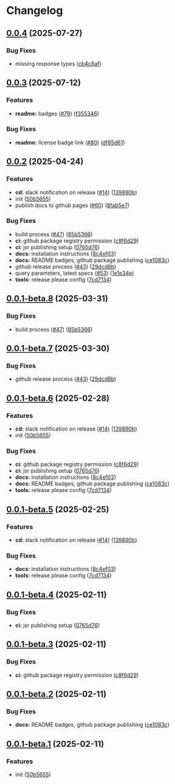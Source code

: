 # Changelog

## [0.0.4](https://github.com/sumup/sumup-ts/compare/v0.0.3...v0.0.4) (2025-07-27)


### Bug Fixes

* missing response types ([cb4c8af](https://github.com/sumup/sumup-ts/commit/cb4c8afd7c9b4da3bfd3fee5d7de23f1729c3165))

## [0.0.3](https://github.com/sumup/sumup-ts/compare/v0.0.2...v0.0.3) (2025-07-12)


### Features

* **readme:** badges ([#79](https://github.com/sumup/sumup-ts/issues/79)) ([f355346](https://github.com/sumup/sumup-ts/commit/f35534669384291d002b15a3e13378213f47d3b5))


### Bug Fixes

* **readme:** license badge link ([#80](https://github.com/sumup/sumup-ts/issues/80)) ([df85d61](https://github.com/sumup/sumup-ts/commit/df85d6164d02effd2572d9ba768115e04e096a06))

## [0.0.2](https://github.com/sumup/sumup-ts/compare/v0.0.1...v0.0.2) (2025-04-24)


### Features

* **cd:** slack notification on release ([#14](https://github.com/sumup/sumup-ts/issues/14)) ([139890b](https://github.com/sumup/sumup-ts/commit/139890b8b8351ede7bed9ce4268ff3836e3c07db))
* init ([50b5655](https://github.com/sumup/sumup-ts/commit/50b56556c3d3916cc27a11642f5d02b2bc24c470))
* publish docs to github pages ([#60](https://github.com/sumup/sumup-ts/issues/60)) ([8fab5e7](https://github.com/sumup/sumup-ts/commit/8fab5e75b50b956a0e6bac0d3e3ad1d63acef55c))


### Bug Fixes

* build process ([#47](https://github.com/sumup/sumup-ts/issues/47)) ([85b5366](https://github.com/sumup/sumup-ts/commit/85b5366fed881aa8f64c7775472f9fdc8ddd2545))
* **ci:** github package registry permission ([c8f6d29](https://github.com/sumup/sumup-ts/commit/c8f6d29cda787db1f58c6950b12e1ecbd20f5f33))
* **ci:** jsr publishing setup ([0765d76](https://github.com/sumup/sumup-ts/commit/0765d765f4b2c0eb26255ce3f0de5ee165dbe311))
* **docs:** installation instructions ([8c4ef03](https://github.com/sumup/sumup-ts/commit/8c4ef03ddb3a3d72080bfd0f3028a92c70ded29f))
* **docs:** README badges, github package publishing ([ce1083c](https://github.com/sumup/sumup-ts/commit/ce1083c8c2f1fcbc3973184b2dd753a3dcf853b0))
* github release process ([#43](https://github.com/sumup/sumup-ts/issues/43)) ([29dcd8b](https://github.com/sumup/sumup-ts/commit/29dcd8b2e9491107d64e70cb8375e59b5b182fea))
* query parameters, latest specs ([#53](https://github.com/sumup/sumup-ts/issues/53)) ([1e1e34e](https://github.com/sumup/sumup-ts/commit/1e1e34e36489d0d846591256768eca249f59ee0b))
* **tools:** release please config ([7cd7134](https://github.com/sumup/sumup-ts/commit/7cd71341f4be6e2733e3a2a323b67b1c1a6deae9))

## [0.0.1-beta.8](https://github.com/sumup/sumup-ts/compare/v0.0.1-beta.7...v0.0.1-beta.8) (2025-03-31)


### Bug Fixes

* build process ([#47](https://github.com/sumup/sumup-ts/issues/47)) ([85b5366](https://github.com/sumup/sumup-ts/commit/85b5366fed881aa8f64c7775472f9fdc8ddd2545))

## [0.0.1-beta.7](https://github.com/sumup/sumup-ts/compare/v0.0.1-beta.6...v0.0.1-beta.7) (2025-03-30)


### Bug Fixes

* github release process ([#43](https://github.com/sumup/sumup-ts/issues/43)) ([29dcd8b](https://github.com/sumup/sumup-ts/commit/29dcd8b2e9491107d64e70cb8375e59b5b182fea))

## [0.0.1-beta.6](https://github.com/sumup/sumup-ts/compare/v0.0.1-beta.5...v0.0.1-beta.6) (2025-02-28)


### Features

* **cd:** slack notification on release ([#14](https://github.com/sumup/sumup-ts/issues/14)) ([139890b](https://github.com/sumup/sumup-ts/commit/139890b8b8351ede7bed9ce4268ff3836e3c07db))
* init ([50b5655](https://github.com/sumup/sumup-ts/commit/50b56556c3d3916cc27a11642f5d02b2bc24c470))


### Bug Fixes

* **ci:** github package registry permission ([c8f6d29](https://github.com/sumup/sumup-ts/commit/c8f6d29cda787db1f58c6950b12e1ecbd20f5f33))
* **ci:** jsr publishing setup ([0765d76](https://github.com/sumup/sumup-ts/commit/0765d765f4b2c0eb26255ce3f0de5ee165dbe311))
* **docs:** installation instructions ([8c4ef03](https://github.com/sumup/sumup-ts/commit/8c4ef03ddb3a3d72080bfd0f3028a92c70ded29f))
* **docs:** README badges, github package publishing ([ce1083c](https://github.com/sumup/sumup-ts/commit/ce1083c8c2f1fcbc3973184b2dd753a3dcf853b0))
* **tools:** release please config ([7cd7134](https://github.com/sumup/sumup-ts/commit/7cd71341f4be6e2733e3a2a323b67b1c1a6deae9))

## [0.0.1-beta.5](https://github.com/sumup/sumup-ts/compare/v0.0.1-beta.4...v0.0.1-beta.5) (2025-02-25)


### Features

* **cd:** slack notification on release ([#14](https://github.com/sumup/sumup-ts/issues/14)) ([139890b](https://github.com/sumup/sumup-ts/commit/139890b8b8351ede7bed9ce4268ff3836e3c07db))


### Bug Fixes

* **docs:** installation instructions ([8c4ef03](https://github.com/sumup/sumup-ts/commit/8c4ef03ddb3a3d72080bfd0f3028a92c70ded29f))
* **tools:** release please config ([7cd7134](https://github.com/sumup/sumup-ts/commit/7cd71341f4be6e2733e3a2a323b67b1c1a6deae9))

## [0.0.1-beta.4](https://github.com/sumup/sumup-ts/compare/v0.0.1-beta.3...v0.0.1-beta.4) (2025-02-11)


### Bug Fixes

* **ci:** jsr publishing setup ([0765d76](https://github.com/sumup/sumup-ts/commit/0765d765f4b2c0eb26255ce3f0de5ee165dbe311))

## [0.0.1-beta.3](https://github.com/sumup/sumup-ts/compare/v0.0.1-beta.2...v0.0.1-beta.3) (2025-02-11)


### Bug Fixes

* **ci:** github package registry permission ([c8f6d29](https://github.com/sumup/sumup-ts/commit/c8f6d29cda787db1f58c6950b12e1ecbd20f5f33))

## [0.0.1-beta.2](https://github.com/sumup/sumup-ts/compare/v0.0.1-beta.1...v0.0.1-beta.2) (2025-02-11)


### Bug Fixes

* **docs:** README badges, github package publishing ([ce1083c](https://github.com/sumup/sumup-ts/commit/ce1083c8c2f1fcbc3973184b2dd753a3dcf853b0))

## [0.0.1-beta.1](https://github.com/sumup/sumup-ts/compare/v0.0.1-beta.0...v0.0.1-beta.1) (2025-02-11)


### Features

* init ([50b5655](https://github.com/sumup/sumup-ts/commit/50b56556c3d3916cc27a11642f5d02b2bc24c470))
